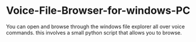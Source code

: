 # Voice-File-Browser-for-windows-PC
You can open and browse through the windows file explorer all over voice commands. this involves a small python script that allows you to browse.
